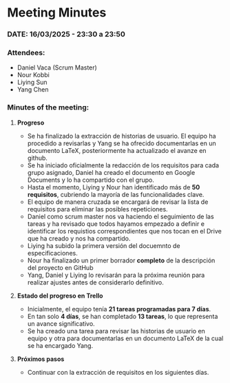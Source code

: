 # **Meeting Minutes**  

### **DATE: 16/03/2025 - 23:30 a 23:50**  

### **Attendees:**  
- Daniel Vaca (Scrum Master)  
- Nour Kobbi  
- Liying Sun  
- Yang Chen  

### **Minutes of the meeting:**  

1. **Progreso**  
   - Se ha finalizado la extracción de historias de usuario. El equipo ha procedido a revisarlas y Yang se ha ofrecido documentarlas en un documento LaTeX, posteriormente ha actualizado el avanze en github.
   - Se ha iniciado oficialmente la redacción de los requisitos para cada grupo asignado, Daniel ha creado el documento en Google Documents y lo ha compartido con el grupo.
   - Hasta el momento, Liying y Nour han identificado más de **50 requisitos**, cubriendo la mayoría de las funcionalidades clave.  
   - El equipo de manera cruzada se encargará de revisar la lista de requisitos para eliminar las posibles repeticiones.
   - Daniel como scrum master nos va haciendo el seguimiento de las tareas y ha revisado que todos hayamos empezado a definir e identificar los requistios correspondientes que nos tocan en el Drive que ha creado y nos ha compartido.
   - Liying ha subido la primera versión del docuemnto de especificaciones.
   - Nour ha finalizado un primer borrador **completo** de la descripción del proyecto en GitHub
   - Yang, Daniel y Liying lo revisarán para la próxima reunión para realizar ajustes antes de considerarlo definitivo. 

2. **Estado del progreso en Trello**  
   - Inicialmente, el equipo tenía **21 tareas programadas para 7 días**.  
   - En tan solo **4 días**, se han completado **13 tareas**, lo que representa un avance significativo.
   - Se ha creado una tarea para revisar las historias de usuario en equipo y otra para documentarlas en un documento LaTeX de la cual se ha encargado Yang.

5. **Próximos pasos**  
   - Continuar con la extracción de requisitos en los siguientes días.
